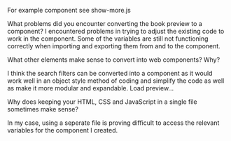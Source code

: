 For example component see show-more.js

What problems did you encounter converting the book preview to a component?
I encountered problems in trying to adjust the existing code to work in the component. Some of the variables are still not functioning correctly when importing and exporting them from and to the component.

What other elements make sense to convert into web components? Why?

I think the search filters can be converted into a component as it would work well in an object style method of coding and simplify the code as well as make it more modular and expandable. Load preview...

Why does keeping your HTML, CSS and JavaScript in a single file sometimes make sense?

In my case, using a seperate file is proving difficult to access the relevant variables for the component I created.
